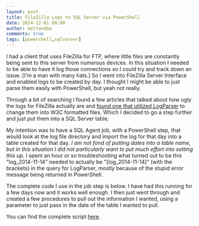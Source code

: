 ```yaml
---
layout: post
title: FileZilla Logs to SQL Server via PowerShell
date: 2014-12-01 08:00
author: meltondba
comments: true
tags: [powershell,sqlserver]
---
```


I had a client that uses FileZilla for FTP, where little files are constantly being sent to this server from numerous devices. In this situation I needed to be able to have it log those connections so I could try and track down an issue. [I'm a man with many hats.] So I went into FileZilla Server Interface and enabled logs to be created by day. I thought I might be able to just parse them easily with PowerShell, but yeah not really.

Through a bit of searching I found a few articles that talked about how ugly the logs for FileZilla actually are and <a href="http://strivinglife.com/words/Post/Parse-FileZilla-Server-logs-with-Log-Parser" target="_blank">found one that utilized LogParser</a> to change them into W3C formatted files. Which I decided to go a step further and just put them into a SQL Server table.

My intention was to have a SQL Agent job, with a PowerShell step, that would look at the log file directory and import the log for that day into a table created for that day. _I am not fond of putting dates into a table name, but in this situation I did not particularly want to put much effort into setting this up._ I spent an hour or so troubleshooting what turned out to be this "log_2014-11-14" needed to actually be "[log_2014-11-14]" (with the brackets) in the query for LogParser, mostly because of the stupid error message being returned in PowerShell.

The complete code I use in the job step is below. I have had this running for a few days now and it works well enough. I then just went through and created a few procedures to pull out the information I wanted, using a parameter to just pass in the date of the table I wanted to pull.

You can find the complete script [here](https://gist.github.com/wshawnmelton/ee4ef5f489a8867169c7).
